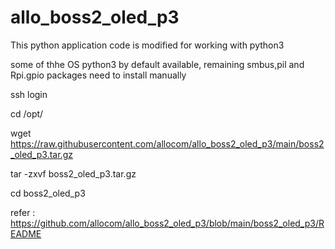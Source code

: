 # allo_boss2_oled_p3

This python application code is modified for working with python3

some of thhe OS python3 by default available, remaining smbus,pil and Rpi.gpio packages need to install manually


ssh login 

cd /opt/

wget https://raw.githubusercontent.com/allocom/allo_boss2_oled_p3/main/boss2_oled_p3.tar.gz

tar -zxvf boss2_oled_p3.tar.gz

cd boss2_oled_p3

refer : https://github.com/allocom/allo_boss2_oled_p3/blob/main/boss2_oled_p3/README

